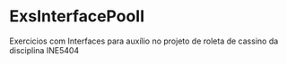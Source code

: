 # ExsInterfacePooII
Exercicios com Interfaces para auxílio no projeto de roleta de cassino da disciplina INE5404
